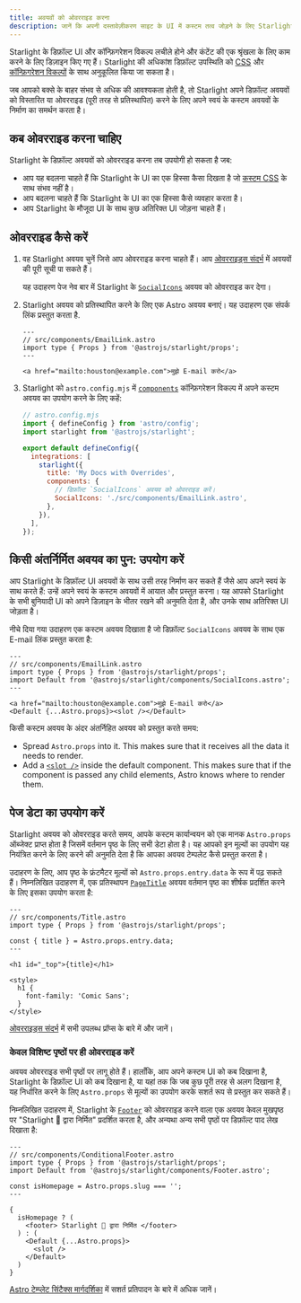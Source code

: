 ```yaml
---
title: अवयवों को ओवरराइड करना
description: जानें कि अपनी दस्तावेज़ीकरण साइट के UI में कस्टम तत्व जोड़ने के लिए Starlight के अंतर्निहित अवयवों को कैसे ओवरराइड करें।
---
```


Starlight के डिफ़ॉल्ट UI और कॉन्फ़िगरेशन विकल्प लचीले होने और कंटेंट की एक श्रृंखला के लिए काम करने के लिए डिज़ाइन किए गए हैं। Starlight की अधिकांश डिफ़ॉल्ट उपस्थिति को [CSS](/hi/guides/css-and-tailwind/) और [कॉन्फ़िगरेशन विकल्पों](/hi/guides/customization/) के साथ अनुकूलित किया जा सकता है।

जब आपको बक्से के बाहर संभव से अधिक की आवश्यकता होती है, तो Starlight अपने डिफ़ॉल्ट अवयवों को विस्तारित या ओवरराइड (पूरी तरह से प्रतिस्थापित) करने के लिए अपने स्वयं के कस्टम अवयवों के निर्माण का समर्थन करता है।

## कब ओवरराइड करना चाहिए

Starlight के डिफ़ॉल्ट अवयवों को ओवरराइड करना तब उपयोगी हो सकता है जब:

- आप यह बदलना चाहते हैं कि Starlight के UI का एक हिस्सा कैसा दिखता है जो [कस्टम CSS](/hi/guides/css-and-tailwind/) के साथ संभव नहीं है।
- आप बदलना चाहते हैं कि Starlight के UI का एक हिस्सा कैसे व्यवहार करता है।
- आप Starlight के मौजूदा UI के साथ कुछ अतिरिक्त UI जोड़ना चाहते हैं।

## ओवरराइड कैसे करें

1. वह Starlight अवयव चुनें जिसे आप ओवरराइड करना चाहते हैं।
   आप [ओवरराइड्स संदर्भ](/hi/reference/overrides/) में अवयवों की पूरी सूची पा सकते हैं।

   यह उदाहरण पेज नेव बार में Starlight के [`SocialIcons`](/hi/reference/overrides/#socialicons) अवयव को ओवरराइड कर देगा।

2. Starlight अवयव को प्रतिस्थापित करने के लिए एक Astro अवयव बनाएं।
   यह उदाहरण एक संपर्क लिंक प्रस्तुत करता है.

   ```astro
   ---
   // src/components/EmailLink.astro
   import type { Props } from '@astrojs/starlight/props';
   ---

   <a href="mailto:houston@example.com">मुझे E-mail करो</a>
   ```

3. Starlight को `astro.config.mjs` में [`components`](/reference/configuration/#components) कॉन्फ़िगरेशन विकल्प में अपने कस्टम अवयव का उपयोग करने के लिए कहें:

   ```js {9-12}
   // astro.config.mjs
   import { defineConfig } from 'astro/config';
   import starlight from '@astrojs/starlight';

   export default defineConfig({
     integrations: [
       starlight({
         title: 'My Docs with Overrides',
         components: {
           // डिफ़ॉल्ट `SocialIcons` अवयव को ओवरराइड करें।
           SocialIcons: './src/components/EmailLink.astro',
         },
       }),
     ],
   });
   ```

## किसी अंतर्निर्मित अवयव का पुन: उपयोग करें

आप Starlight के डिफ़ॉल्ट UI अवयवों के साथ उसी तरह निर्माण कर सकते हैं जैसे आप अपने स्वयं के साथ करते हैं: उन्हें अपने स्वयं के कस्टम अवयवों में आयात और प्रस्तुत करना। यह आपको Starlight के सभी बुनियादी UI को अपने डिज़ाइन के भीतर रखने की अनुमति देता है, और उनके साथ अतिरिक्त UI जोड़ता है।

नीचे दिया गया उदाहरण एक कस्टम अवयव दिखाता है जो डिफ़ॉल्ट `SocialIcons` अवयव के साथ एक E-mail लिंक प्रस्तुत करता है:

```astro {4,8}
---
// src/components/EmailLink.astro
import type { Props } from '@astrojs/starlight/props';
import Default from '@astrojs/starlight/components/SocialIcons.astro';
---

<a href="mailto:houston@example.com">मुझे E-mail करो</a>
<Default {...Astro.props}><slot /></Default>
```

किसी कस्टम अवयव के अंदर अंतर्निहित अवयव को प्रस्तुत करते समय:

- Spread `Astro.props` into it. This makes sure that it receives all the data it needs to render.
- Add a [`<slot />`](https://docs.astro.build/en/core-concepts/astro-components/#slots) inside the default component. This makes sure that if the component is passed any child elements, Astro knows where to render them.

## पेज डेटा का उपयोग करें

Starlight अवयव को ओवरराइड करते समय, आपके कस्टम कार्यान्वयन को एक मानक `Astro.props` ऑब्जेक्ट प्राप्त होता है जिसमें वर्तमान पृष्ठ के लिए सभी डेटा होता है।
यह आपको इन मूल्यों का उपयोग यह नियंत्रित करने के लिए करने की अनुमति देता है कि आपका अवयव टेम्पलेट कैसे प्रस्तुत करता है।

उदाहरण के लिए, आप पृष्ठ के फ्रंटमैटर मूल्यों को `Astro.props.entry.data` के रूप में पढ़ सकते हैं। निम्नलिखित उदाहरण में, एक प्रतिस्थापन [`PageTitle`](/hi/reference/overrides/#pagetitle) अवयव वर्तमान पृष्ठ का शीर्षक प्रदर्शित करने के लिए इसका उपयोग करता है:

```astro {5} "{title}"
---
// src/components/Title.astro
import type { Props } from '@astrojs/starlight/props';

const { title } = Astro.props.entry.data;
---

<h1 id="_top">{title}</h1>

<style>
  h1 {
    font-family: 'Comic Sans';
  }
</style>
```

[ओवरराइड्स संदर्भ](/hi/reference/overrides/#component-props) में सभी उपलब्ध प्रॉप्स के बारे में और जानें।

### केवल विशिष्ट पृष्ठों पर ही ओवरराइड करें

अवयव ओवरराइड सभी पृष्ठों पर लागू होते हैं। हालाँकि, आप अपने कस्टम UI को कब दिखाना है, Starlight के डिफ़ॉल्ट UI को कब दिखाना है, या यहां तक कि जब कुछ पूरी तरह से अलग दिखाना है, यह निर्धारित करने के लिए `Astro.props` से मूल्यों का उपयोग करके सशर्त रूप से प्रस्तुत कर सकते हैं।

निम्नलिखित उदाहरण में, Starlight के [`Footer`](/hi/reference/overrides/#footer-1) को ओवरराइड करने वाला एक अवयव केवल मुखपृष्ठ पर "Starlight 🌟 द्वारा निर्मित" प्रदर्शित करता है, और अन्यथा अन्य सभी पृष्ठों पर डिफ़ॉल्ट पाद लेख दिखाता है:

```astro
---
// src/components/ConditionalFooter.astro
import type { Props } from '@astrojs/starlight/props';
import Default from '@astrojs/starlight/components/Footer.astro';

const isHomepage = Astro.props.slug === '';
---

{
  isHomepage ? (
    <footer> Starlight 🌟 द्वारा निर्मित </footer>
  ) : (
    <Default {...Astro.props}>
      <slot />
    </Default>
  )
}
```

[Astro टेम्प्लेट सिंटैक्स मार्गदर्शिका](https://docs.astro.build/hi/core-concepts/astro-syntax/#dynamic-html) में सशर्त प्रतिपादन के बारे में अधिक जानें।

